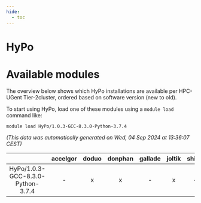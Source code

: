 ```yaml
---
hide:
  - toc
---
```


HyPo
====

# Available modules


The overview below shows which HyPo installations are available per HPC-UGent Tier-2cluster, ordered based on software version (new to old).

To start using HyPo, load one of these modules using a `module load` command like:

```shell
module load HyPo/1.0.3-GCC-8.3.0-Python-3.7.4
```

*(This data was automatically generated on Wed, 04 Sep 2024 at 13:36:07 CEST)*  

| |accelgor|doduo|donphan|gallade|joltik|shinx|skitty|
| :---: | :---: | :---: | :---: | :---: | :---: | :---: | :---: |
|HyPo/1.0.3-GCC-8.3.0-Python-3.7.4|-|x|x|-|x|-|-|
